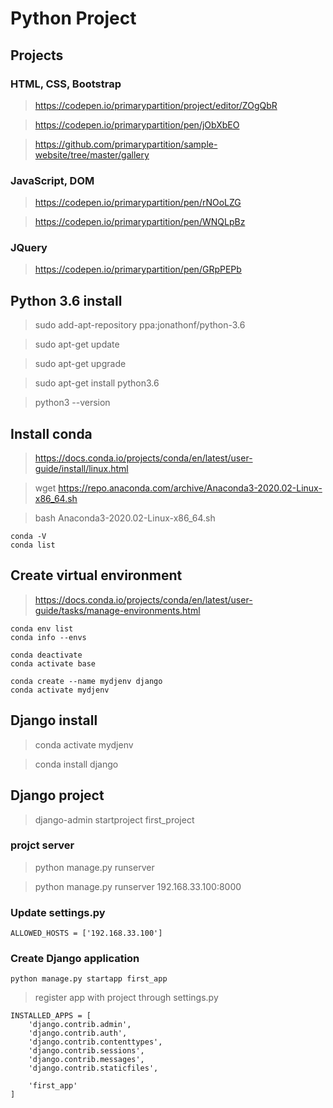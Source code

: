 # Python Project


## Projects


### HTML, CSS, Bootstrap

> https://codepen.io/primarypartition/project/editor/ZOgQbR

> https://codepen.io/primarypartition/pen/jObXbEO

> https://github.com/primarypartition/sample-website/tree/master/gallery


### JavaScript, DOM

> https://codepen.io/primarypartition/pen/rNOoLZG

> https://codepen.io/primarypartition/pen/WNQLpBz


### JQuery

> https://codepen.io/primarypartition/pen/GRpPEPb


## Python 3.6 install

> sudo add-apt-repository ppa:jonathonf/python-3.6

> sudo apt-get update

> sudo apt-get upgrade

> sudo apt-get install python3.6

> python3 --version


## Install conda

> https://docs.conda.io/projects/conda/en/latest/user-guide/install/linux.html

> wget https://repo.anaconda.com/archive/Anaconda3-2020.02-Linux-x86_64.sh

> bash Anaconda3-2020.02-Linux-x86_64.sh

```
conda -V
conda list
```


## Create virtual environment

> https://docs.conda.io/projects/conda/en/latest/user-guide/tasks/manage-environments.html

```
conda env list
conda info --envs

conda deactivate
conda activate base

conda create --name mydjenv django
conda activate mydjenv
```


## Django install

> conda activate mydjenv

> conda install django


## Django project

> django-admin startproject first_project


### projct server

> python manage.py runserver

> python manage.py runserver 192.168.33.100:8000


### Update settings.py 

```
ALLOWED_HOSTS = ['192.168.33.100']
```


### Create Django application

```
python manage.py startapp first_app
```

> register app with project through settings.py

```
INSTALLED_APPS = [
    'django.contrib.admin',
    'django.contrib.auth',
    'django.contrib.contenttypes',
    'django.contrib.sessions',
    'django.contrib.messages',
    'django.contrib.staticfiles',
    
    'first_app'
]
```

